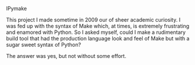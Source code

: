 IPymake

This project I made sometime in 2009 our of sheer academic
curiosity. I was fed up with the syntax of Make which, at times, is
extremely frustrating and enamored with Python. So I asked myself,
could I make a rudimentary build tool that had the production language
look and feel of Make but with a sugar sweet syntax of Python?

The answer was yes, but not without some effort.